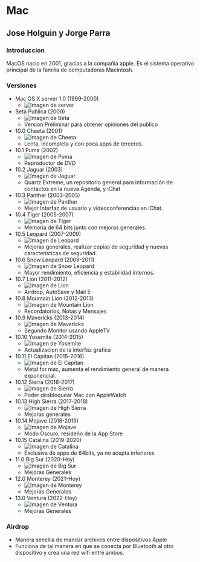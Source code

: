 # Mac
## Jose Holguin y Jorge Parra

### Introduccion
MacOS nacio en 2001, gracias a la compañia apple. Es el sistema operativo principal de la familia de computadoras Macintosh.

### Versiones 
 - Mac OS X server 1.0 (1999-2000)
    * <image src="/Img/Server.jpg" alt = "Imagen de server">
 - Beta Publica (2000)
    * ![Imagen de Beta](/Img/Beta.jpg) 
    * Version Preliminar para obtener opiniones del publico
 - 10.0 Cheeta (2001)
    * ![Imagen de Cheeta](/Img/Cheeta.jpg) 
    * Lenta, incompleta y con poca apps de terceros.
 - 10.1 Puma (2002)
    * ![Imagen de Puma](/Img/Puma.jpg) 
    * Reproductor de DVD
 - 10.2 Jaguar (2003)
    * ![Imagen de Jaguar](/Img/Jaguar.jpg) 
    * Quartz Extreme, un repositorio general para información de contactos en la nueva Agenda, y iChat
 - 10.3 Panther (2003-2005)
    * ![Imagen de Panther](/Img/Panther.jpg)
    * Mejor Interfaz de usuario y videoconferencias en iChat.
 - 10.4 Tiger (2005-2007)
    * ![Imagen de Tiger](/Img/Tiger.jpg)
    * Memoria de 64 bits junto con mejoras generales.
 - 10.5 Leopard (2007-2009)
    * ![Imagen de Leopard](/Img/Leopard.jpg) 
    * Mejoras generales, realizar copias de seguridad y nuevas caracteristicas de seguridad.
 - 10.6 Snow Leopard (2009-2011)
    * ![Imagen de Snow Leopard](/Img/Snow.jpg)
    * Mayor rendimiento, eficiencia y estabilidad internos.  
 - 10.7 Lion (2011-2012)
    * ![Imagen de Lion](/Img/Lion.jpg) 
    * Airdrop, AutoSave y Mail 5 
 - 10.8 Mountain Lion (2012-2013)
    * ![Imagen de Mountain Lion](/Img/Mountain.jpg)
    * Recordatorios, Notas y Mensajes
 - 10.9 Mavericks (2013-2014)
    * ![Imagen de Mavericks](/Img/Mavericks.jpg)
    * Segundo Monitor usando AppleTV
 - 10.10 Yosemite (2014-2015)
    * ![Imagen de Yosemite](/Img/Yosemite.jpg)
    * Actualizacion de la interfaz grafica
 - 10.11 El Capitan (2015-2016) 
    * ![Imagen de El Capitan](/Img/Capi.jpg)
    * Metal for mac, aumenta el rendimiento general de manera exponencial.
 - 10.12 Sierra (2016-2017)
    * ![Imagen de Sierra](/Img/Sierra.jpg)
    * Poder desbloquear Mac con AppleWatch
 - 10.13 High Sierra (2017-2018)
    * ![Imagen de High Sierra](/Img/High.jpg)
    * Mejoras generales
 - 10.14 Mojave (2018-2019)
    * ![Imagen de Mojave](/Img/Mojave.jpg)
    * Modo Oscuro, resideño de la App Store
 - 10.15 Catalina (2019-2020)
    * ![Imagen de Catalina](/Img/Catalina.jpg)
    * Exclusiva de apps de 64bits, ya no acepta inferiores
 - 11.0 Big Sur (2020-Hoy)
    * ![Imagen de Big Sur](/Img/Sur.jpg)
    * Mejoras Generales
 - 12.0 Monterey (2021-Hoy)
    * ![Imagen de Monterey](/Img/Monterey.jpg)
    * Mejoras Generales
 - 13.0 Ventura (2022-Hoy)
    * ![Imagen de Ventura](/Img/Ventura.jpg)
    * Mejoras Generales

### Airdrop
* Manera sencilla de mandar archivos entre dispositivos Apple 
* Funciona de tal manera en que se conecta por Bluetooth al otro dispositivo y crea una red wifi entre ambos.
 
